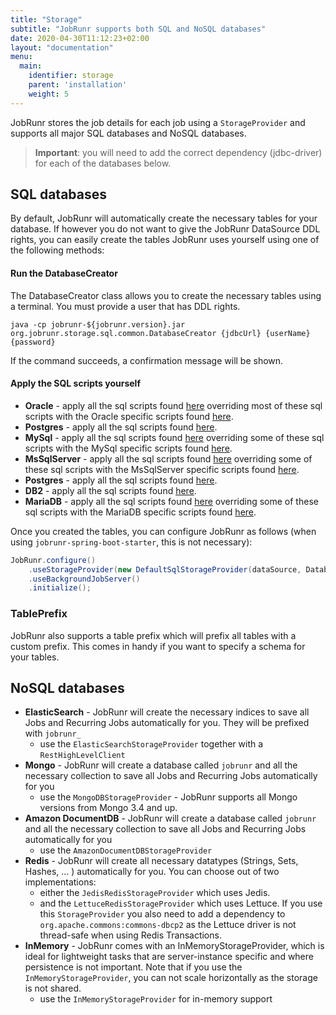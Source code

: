 ```yaml
---
title: "Storage"
subtitle: "JobRunr supports both SQL and NoSQL databases"
date: 2020-04-30T11:12:23+02:00
layout: "documentation"
menu: 
  main: 
    identifier: storage
    parent: 'installation'
    weight: 5
---
```

JobRunr stores the job details for each job using a `StorageProvider` and supports all major SQL databases and NoSQL databases.

> __Important__: you will need to add the correct dependency (jdbc-driver) for each of the databases below.

## SQL databases
By default, JobRunr will automatically create the necessary tables for your database. If however you do not want to give the JobRunr DataSource DDL rights, you can easily create the tables JobRunr uses yourself using one of the following methods:

#### Run the DatabaseCreator
The DatabaseCreator class allows you to create the necessary tables using a terminal. You must provide a user that has DDL rights.

```
java -cp jobrunr-${jobrunr.version}.jar org.jobrunr.storage.sql.common.DatabaseCreator {jdbcUrl} {userName} {password}
```

If the command succeeds, a confirmation message will be shown.

#### Apply the SQL scripts yourself
- __Oracle__ -  apply all the sql scripts found [here](https://github.com/jobrunr/jobrunr/tree/master/core/src/main/resources/org/jobrunr/storage/sql/common/migrations) overriding most of these sql scripts with the Oracle specific scripts found [here](https://github.com/jobrunr/jobrunr/tree/master/core/src/main/resources/org/jobrunr/storage/sql/oracle/migrations).
- __Postgres__ - apply all the sql scripts found [here](https://github.com/jobrunr/jobrunr/tree/master/core/src/main/resources/org/jobrunr/storage/sql/common/migrations).
- __MySql__ - apply all the sql scripts found [here](https://github.com/jobrunr/jobrunr/tree/master/core/src/main/resources/org/jobrunr/storage/sql/common/migrations) overriding some of these sql scripts with the MySql specific scripts found [here](https://github.com/jobrunr/jobrunr/tree/master/core/src/main/resources/org/jobrunr/storage/sql/mariadb/migrations).
- __MsSqlServer__ - apply all the sql scripts found [here](https://github.com/jobrunr/jobrunr/tree/master/core/src/main/resources/org/jobrunr/storage/sql/common/migrations) overriding some of these sql scripts with the MsSqlServer specific scripts found [here](https://github.com/jobrunr/jobrunr/tree/master/core/src/main/resources/org/jobrunr/storage/sql/sqlserver/migrations).
- __Postgres__ - apply all the sql scripts found [here](https://github.com/jobrunr/jobrunr/tree/master/core/src/main/resources/org/jobrunr/storage/sql/common/migrations).
- __DB2__ - apply all the sql scripts found [here](https://github.com/jobrunr/jobrunr/tree/master/core/src/main/resources/org/jobrunr/storage/sql/db2/migrations).
- __MariaDB__ - apply all the sql scripts found [here](https://github.com/jobrunr/jobrunr/tree/master/core/src/main/resources/org/jobrunr/storage/sql/common/migrations) overriding some of these sql scripts with the MariaDB specific scripts found [here](https://github.com/jobrunr/jobrunr/tree/master/core/src/main/resources/org/jobrunr/storage/sql/mariadb/migrations).

Once you created the tables, you can configure JobRunr as follows (when using `jobrunr-spring-boot-starter`, this is not necessary):

```java
JobRunr.configure()
    .useStorageProvider(new DefaultSqlStorageProvider(dataSource, DatabaseOptions.SKIP_CREATE))
    .useBackgroundJobServer()
    .initialize();
```

### TablePrefix
JobRunr also supports a table prefix which will prefix all tables with a custom prefix. This comes in handy if you want to specify a schema for your tables.


## NoSQL databases
- __ElasticSearch__ - JobRunr will create the necessary indices to save all Jobs and Recurring Jobs automatically for you. They will be prefixed with `jobrunr_`
  - use the `ElasticSearchStorageProvider` together with a `RestHighLevelClient`
- __Mongo__ - JobRunr will create a database called `jobrunr` and all the necessary collection to save all Jobs and Recurring Jobs automatically for you
  - use the `MongoDBStorageProvider` - JobRunr supports all Mongo versions from Mongo 3.4 and up.
- __Amazon DocumentDB__ - JobRunr will create a database called `jobrunr` and all the necessary collection to save all Jobs and Recurring Jobs automatically for you
  - use the `AmazonDocumentDBStorageProvider`
- __Redis__ - JobRunr will create all necessary datatypes (Strings, Sets, Hashes, ... ) automatically for you. You can choose out of two implementations: 
  - either the `JedisRedisStorageProvider` which uses Jedis.
  - and the `LettuceRedisStorageProvider` which uses Lettuce. If you use this `StorageProvider` you also need to add a dependency to `org.apache.commons:commons-dbcp2` as the Lettuce driver is not thread-safe when using Redis Transactions.
- __InMemory__ - JobRunr comes with an InMemoryStorageProvider, which is ideal for lightweight tasks that are server-instance specific and where persistence is not important. Note that if you use the `InMemoryStorageProvider`, you can not scale horizontally as the storage is not shared.
  - use the `InMemoryStorageProvider` for in-memory support
